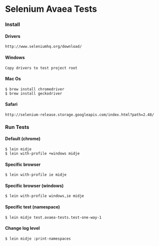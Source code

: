 # Selenium Avaea Tests

### Install 

#### Drivers

    http://www.seleniumhq.org/download/

#### Windows

    Copy drivers to test project root

#### Mac Os
    
    $ brew install chromedriver
    $ brew install geckodriver

#### Safari

    http://selenium-release.storage.googleapis.com/index.html?path=2.48/

### Run Tests

#### Default (chrome)

    $ lein midje
    $ lein with-profile +windows midje

#### Specific browser

    $ lein with-profile ie midje

#### Specific browser (windows)

    $ lein with-profile windows,ie midje

#### Specific test (namespace)

    $ lein midje test.avaea-tests.test-one-way-1

#### Change log level

    $ lein midje :print-namespaces
